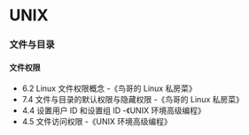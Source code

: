 # UNIX

### 文件与目录

#### 文件权限

- 6.2 Linux 文件权限概念 -《鸟哥的 Linux 私房菜》
- 7.4 文件与目录的默认权限与隐藏权限 -《鸟哥的 Linux 私房菜》
- 4.4 设置用户 ID 和设置组 ID -《UNIX 环境高级编程》
- 4.5 文件访问权限 -《UNIX 环境高级编程》